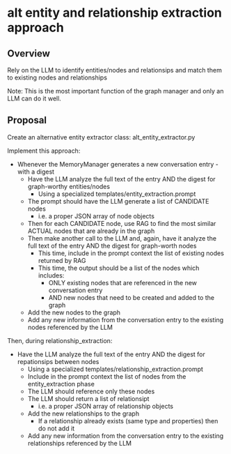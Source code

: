 # alt entity and relationship extraction approach

## Overview

Rely on the LLM to identify entities/nodes and relationsips and match them to existing nodes and relationships

Note: This is the most important function of the graph manager and only an LLM can do it well.

## Proposal

Create an alternative entity extractor class: alt_entity_extractor.py

Implement this approach:
- Whenever the MemoryManager generates a new conversation entry - with a digest
  - Have the LLM analyze the full text of the entry AND the digest for graph-worthy entities/nodes
    - Using a specialized templates/entity_extraction.prompt
  - The prompt should have the LLM generate a list of CANDIDATE nodes
    - i.e. a proper JSON array of node objects
  - Then for each CANDIDATE node, use RAG to find the most similar ACTUAL nodes that are already in the graph
  - Then make another call to the LLM and, again, have it analyze the full text of the entry AND the digest for graph-worth nodes
    - This time, include in the prompt context the list of existing nodes returned by RAG
    - This time, the output should be a list of the nodes which includes:
      - ONLY existing nodes that are referenced in the new conversation entry
      - AND new nodes that need to be created and added to the graph
  - Add the new nodes to the graph
  - Add any new information from the conversation entry to the existing nodes referenced by the LLM

Then, during relationship_extraction:
- Have the LLM analyze the full text of the entry AND the digest for repationsips between nodes
    - Using a specialized templates/relationship_extraction.prompt
  - Include in the prompt context the list of nodes from the entity_extraction phase
  - The LLM should reference only these nodes
  - The LLM should return a list of relationsipt
    - i.e. a proper JSON array of relationship objects
  - Add the new relationships to the graph
    - If a relationship already exists (same type and properties) then do not add it
  - Add any new information from the conversation entry to the existing relationships referenced by the LLM